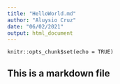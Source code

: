 ```yaml
---
title: "HelloWorld.md"
author: "Aluysio Cruz"
date: "06/02/2021"
output: html_document
---
```


```{r setup, include=FALSE}
knitr::opts_chunk$set(echo = TRUE)
```
## This is a markdown file
